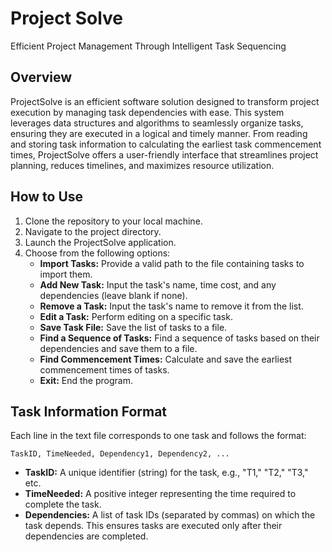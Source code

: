 # Project Solve
Efficient Project Management Through Intelligent Task Sequencing

## Overview
ProjectSolve is an efficient software solution designed to transform project execution by managing task dependencies with ease. This system leverages data structures and algorithms to seamlessly organize tasks, ensuring they are executed in a logical and timely manner. From reading and storing task information to calculating the earliest task commencement times, ProjectSolve offers a user-friendly interface that streamlines project planning, reduces timelines, and maximizes resource utilization.

## How to Use

1.  Clone the repository to your local machine.
2.  Navigate to the project directory.
3.  Launch the ProjectSolve application.
4.  Choose from the following options:
    -   **Import Tasks:** Provide a valid path to the file containing tasks to import them.
    -   **Add New Task:** Input the task's name, time cost, and any dependencies (leave blank if none).
    -   **Remove a Task:** Input the task's name to remove it from the list.
    -   **Edit a Task:** Perform editing on a specific task.
    -   **Save Task File:** Save the list of tasks to a file.
    -   **Find a Sequence of Tasks:** Find a sequence of tasks based on their dependencies and save them to a file.
    -   **Find Commencement Times:** Calculate and save the earliest commencement times of tasks.
    -   **Exit:** End the program.

## Task Information Format
Each line in the text file corresponds to one task and follows the format:

~~~
TaskID, TimeNeeded, Dependency1, Dependency2, ...
~~~

- **TaskID:** A unique identifier (string) for the task, e.g., "T1," "T2," "T3," etc.
- **TimeNeeded:** A positive integer representing the time required to complete the task.
- **Dependencies:** A list of task IDs (separated by commas) on which the task depends. This ensures tasks are executed only after their dependencies are completed.
